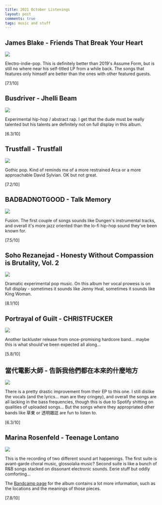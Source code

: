 ```yaml
---
title: 2021 October Listenings
layout: post
comments: true
tags: music and stuff
---
```


## James Blake - Friends That Break Your Heart

  ![](https://i.kfs.io/album/global/127495377,3v1/fit/500x500.jpg)

  Electro-indie-pop. This is definitely better than 2019's Assume Form, but is still no where near his self-titled LP from a while back. The songs that features only himself are better than the ones with other featured guests.

  [7.1/10]

## Busdriver - Jhelli Beam

  ![](https://i.kfs.io/album/global/64842389,0v1/fit/500x500.jpg)

  Experimental hip-hop / abstract rap. I get that the dude must be really talented but his talents are definitely not on full display in this album.

  [6.3/10]

## Trustfall - Trustfall

  ![](https://f4.bcbits.com/img/a2656247263_16.jpg)

  Gothic pop. Kind of reminds me of a more restrained Arca or a more approachable David Sylvian. OK but not great.

  [7.2/10]

## BADBADNOTGOOD - Talk Memory

  ![](https://f4.bcbits.com/img/a0196386795_16.jpg)

  Fusion. The first couple of songs sounds like Dungen's instrumental tracks, and overall it's more jazz oriented than the lo-fi hip-hop sound they've been known for.

  [7.5/10]

## Soho Rezanejad - Honesty Without Compassion is Brutality, Vol. 2

  ![](https://f4.bcbits.com/img/a2784097236_16.jpg)

  Dramatic experimental pop music. On this album her vocal prowess is on full display - sometimes it sounds like Jenny Hval, sometimes it sounds like King Woman.

  [8.1/10]

## Portrayal of Guilt - CHRISTFUCKER

  ![](https://f4.bcbits.com/img/a0619008894_16.jpg)

  Another lackluster release from once-promising hardcore band... maybe this is what should've been expected all along...

  [5.8/10]

## 當代電影大師 - 告訴我他們都在本來的什麼地方

  ![](https://i.kfs.io/album/global/141162911,0v1/fit/500x500.jpg)

  There is a pretty drastic improvement from their EP to this one. I still dislike the vocals (and the lyrics... man are they cringey), and overall the songs are all lacking in the bass frequencies, though this is due to Spotify shitting on qualities of uploaded songs... But the songs where they appropriated other bands like 草東 or 透明雜誌 are fun to listen to.

  [6.3/10]

## Marina Rosenfeld - Teenage Lontano

  ![](https://f4.bcbits.com/img/a0252419004_16.jpg)

  This is the recording of two different sound art happenings. The first suite is avant-garde choral music, glossolalia music? Second suite is like a bunch of R&B songs stacked on dissonant electronic sounds. Eerie stuff but oddly comforting...

  The [Bandcamp page](https://room40.bandcamp.com/album/teenage-lontano) for the album contains a lot more information, such as the locations and the meanings of those pieces.

  [7.8/10]
